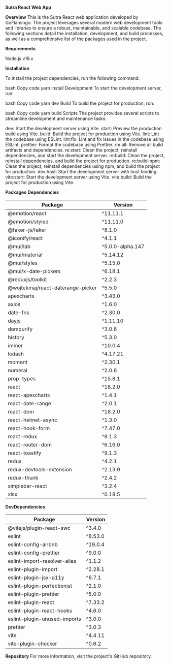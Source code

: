 **Sutra React Web App**

**Overview**
This is the Sutra React web application developed by GoFlamingo. The project leverages several modern web development tools and libraries to ensure a robust, maintainable, and scalable codebase. The following sections detail the installation, development, and build processes, as well as a comprehensive list of the packages used in the project.

**Requirements**

Node.js v18.x

**Installation**

To install the project dependencies, run the following command:

bash
Copy code
yarn install
Development
To start the development server, run:

bash
Copy code
yarn dev
Build
To build the project for production, run:

bash
Copy code
yarn build
Scripts
The project provides several scripts to streamline development and maintenance tasks:

dev: Start the development server using Vite.
start: Preview the production build using Vite.
build: Build the project for production using Vite.
lint: Lint the codebase using ESLint.
lint:fix: Lint and fix issues in the codebase using ESLint.
prettier: Format the codebase using Prettier.
rm:all: Remove all build artifacts and dependencies.
re:start: Clean the project, reinstall dependencies, and start the development server.
re:build: Clean the project, reinstall dependencies, and build the project for production.
re:build-npm: Clean the project, reinstall dependencies using npm, and build the project for production.
dev:host: Start the development server with host binding.
vite:start: Start the development server using Vite.
vite:build: Build the project for production using Vite.

**Packages**
**Dependencies**

| Package                           | Version          |
|-----------------------------------|------------------|
| @emotion/react                    | ^11.11.1         |
| @emotion/styled                   | ^11.11.0         |
| @faker-js/faker                   | ^8.1.0           |
| @iconify/react                    | ^4.1.1           |
| @mui/lab                          | ^5.0.0-alpha.147 |
| @mui/material                     | ^5.14.12         |
| @mui/styles                       | ^5.15.0          |
| @mui/x-date-pickers               | ^6.18.1          |
| @reduxjs/toolkit                  | ^2.2.3           |
| @wojtekmaj/react-daterange-picker | ^5.5.0           |
| apexcharts                        | ^3.43.0          |
| axios                             | ^1.6.0           |
| date-fns                          | ^2.30.0          |
| dayjs                             | ^1.11.10         |
| dompurify                         | ^3.0.6           |
| history                           | ^5.3.0           |
| immer                             | ^10.0.4          |
| lodash                            | ^4.17.21         |
| moment                            | ^2.30.1          |
| numeral                           | ^2.0.6           |
| prop-types                        | ^15.8.1          |
| react                             | ^18.2.0          |
| react-apexcharts                  | ^1.4.1           |
| react-date-range                  | ^2.0.1           |
| react-dom                         | ^18.2.0          |
| react-helmet-async                | ^1.3.0           |
| react-hook-form                   | ^7.47.0          |
| react-redux                       | ^8.1.3           |
| react-router-dom                  | ^6.16.0          |
| react-toastify                    | ^9.1.3           |
| redux                             | ^4.2.1           |
| redux-devtools-extension          | ^2.13.9          |
| redux-thunk                       | ^2.4.2           |
| simplebar-react                   | ^3.2.4           |
| xlsx                              | ^0.18.5          |


**DevDependencies**

| Package                            | Version     |
|------------------------------------|-------------|
| @vitejs/plugin-react-swc           | ^3.4.0      |
| eslint                             | ^8.53.0     |
| eslint-config-airbnb               | ^19.0.4     |
| eslint-config-prettier             | ^9.0.0      |
| eslint-import-resolver-alias       | ^1.1.2      |
| eslint-plugin-import               | ^2.28.1     |
| eslint-plugin-jsx-a11y             | ^6.7.1      |
| eslint-plugin-perfectionist        | ^2.1.0      |
| eslint-plugin-prettier             | ^5.0.0      |
| eslint-plugin-react                | ^7.33.2     |
| eslint-plugin-react-hooks          | ^4.6.0      |
| eslint-plugin-unused-imports       | ^3.0.0      |
| prettier                           | ^3.0.3      |
| vite                               | ^4.4.11     |
| vite-plugin-checker                | ^0.6.2      |

**Repository**
For more information, visit the project's GitHub repository.
